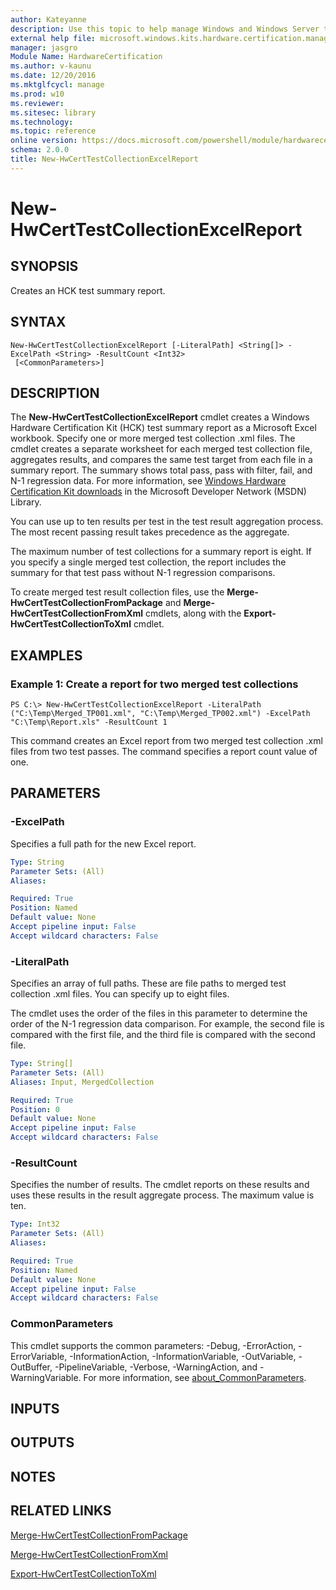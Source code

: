 ```yaml
---
author: Kateyanne
description: Use this topic to help manage Windows and Windows Server technologies with Windows PowerShell.
external help file: microsoft.windows.kits.hardware.certification.management.dll-Help.xml
manager: jasgro
Module Name: HardwareCertification
ms.author: v-kaunu
ms.date: 12/20/2016
ms.mktglfcycl: manage
ms.prod: w10
ms.reviewer: 
ms.sitesec: library
ms.technology: 
ms.topic: reference
online version: https://docs.microsoft.com/powershell/module/hardwarecertification/new-hwcerttestcollectionexcelreport?view=windowsserver2016-ps&wt.mc_id=ps-gethelp
schema: 2.0.0
title: New-HwCertTestCollectionExcelReport
---
```


# New-HwCertTestCollectionExcelReport

## SYNOPSIS
Creates an HCK test summary report.

## SYNTAX

```
New-HwCertTestCollectionExcelReport [-LiteralPath] <String[]> -ExcelPath <String> -ResultCount <Int32>
 [<CommonParameters>]
```

## DESCRIPTION
The **New-HwCertTestCollectionExcelReport** cmdlet creates a Windows Hardware Certification Kit (HCK) test summary report as a Microsoft Excel workbook.
Specify one or more merged test collection .xml files.
The cmdlet creates a separate worksheet for each merged test collection file, aggregates results, and compares the same test target from each file in a summary report.
The summary shows total pass, pass with filter, fail, and N-1 regression data.
For more information, see [Windows Hardware Certification Kit downloads](https://go.microsoft.com/fwlink/?LinkId=614978) in the Microsoft Developer Network (MSDN) Library.

You can use up to ten results per test in the test result aggregation process.
The most recent passing result takes precedence as the aggregate.

The maximum number of test collections for a summary report is eight.
If you specify a single merged test collection, the report includes the summary for that test pass without N-1 regression comparisons.

To create merged test result collection files, use the **Merge-HwCertTestCollectionFromPackage** and **Merge-HwCertTestCollectionFromXml** cmdlets, along with the **Export-HwCertTestCollectionToXml** cmdlet.

## EXAMPLES

### Example 1: Create a report for two merged test collections
```
PS C:\> New-HwCertTestCollectionExcelReport -LiteralPath ("C:\Temp\Merged_TP001.xml", "C:\Temp\Merged_TP002.xml") -ExcelPath "C:\Temp\Report.xls" -ResultCount 1
```

This command creates an Excel report from two merged test collection .xml files from two test passes.
The command specifies a report count value of one.

## PARAMETERS

### -ExcelPath
Specifies a full path for the new Excel report.

```yaml
Type: String
Parameter Sets: (All)
Aliases: 

Required: True
Position: Named
Default value: None
Accept pipeline input: False
Accept wildcard characters: False
```

### -LiteralPath
Specifies an array of full paths.
These are file paths to merged test collection .xml files.
You can specify up to eight files.

The cmdlet uses the order of the files in this parameter to determine the order of the N-1 regression data comparison.
For example, the second file is compared with the first file, and the third file is compared with the second file.

```yaml
Type: String[]
Parameter Sets: (All)
Aliases: Input, MergedCollection

Required: True
Position: 0
Default value: None
Accept pipeline input: False
Accept wildcard characters: False
```

### -ResultCount
Specifies the number of results.
The cmdlet reports on these results and uses these results in the result aggregate process.
The maximum value is ten.

```yaml
Type: Int32
Parameter Sets: (All)
Aliases: 

Required: True
Position: Named
Default value: None
Accept pipeline input: False
Accept wildcard characters: False
```

### CommonParameters
This cmdlet supports the common parameters: -Debug, -ErrorAction, -ErrorVariable, -InformationAction, -InformationVariable, -OutVariable, -OutBuffer, -PipelineVariable, -Verbose, -WarningAction, and -WarningVariable. For more information, see [about_CommonParameters](https://go.microsoft.com/fwlink/?LinkID=113216).

## INPUTS

## OUTPUTS

## NOTES

## RELATED LINKS

[Merge-HwCertTestCollectionFromPackage](./Merge-HwCertTestCollectionFromPackage.md)

[Merge-HwCertTestCollectionFromXml](./Merge-HwCertTestCollectionFromXml.md)

[Export-HwCertTestCollectionToXml](./Export-HwCertTestCollectionToXml.md)

